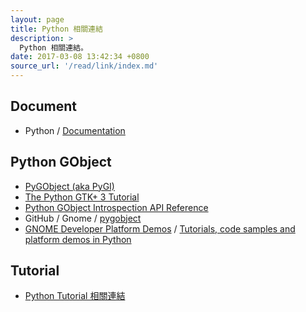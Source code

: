 ```yaml
---
layout: page
title: Python 相關連結
description: >
  Python 相關連結。
date: 2017-03-08 13:42:34 +0800
source_url: '/read/link/index.md'
---
```



## Document

* Python / [Documentation](https://www.python.org/doc/)


## Python GObject

* [PyGObject (aka PyGI)](https://wiki.gnome.org/Projects/PyGObject)
* [The Python GTK+ 3 Tutorial](http://python-gtk-3-tutorial.readthedocs.io/en/latest/index.html)
* [Python GObject Introspection API Reference](https://lazka.github.io/pgi-docs/index.html)
* GitHub / Gnome / [pygobject](https://github.com/GNOME/pygobject.git)
* [GNOME Developer Platform Demos](https://developer.gnome.org/gnome-devel-demos/stable/index.html.en) / [Tutorials, code samples and platform demos in Python](https://developer.gnome.org/gnome-devel-demos/stable/py.html.en)


## Tutorial

* [Python Tutorial 相關連結](tutorial)

